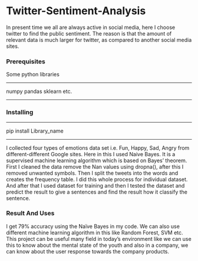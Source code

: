 # Twitter-Sentiment-Analysis
In present time we all are always active in social media, here I choose twitter to find the public sentiment. The reason is that the amount of relevant data is much larger for twitter, as compared to another social media sites. 

### Prerequisites

Some python libraries

---

numpy
pandas
sklearn etc.

---

### Installing

---

pip install Library_name

---


I collected four types of emotions data set i.e. Fun, Happy, Sad, Angry from different-different Google sites. 
Here in this I used Naive Bayes. It is a supervised machine learning algorithm which is based on Bayes’ theorem. First I cleaned the data remove the Nan values using dropna(), after this I removed unwanted symbols. Then I split the tweets into the words and creates the frequency table. I did this whole process for individual dataset. And after that I used dataset for training and then I tested the dataset and predict the result to give a sentences and find the result how it classify   the sentence.

### Result And Uses
I get 79% accuracy using the Naïve Bayes in my code. We can also use different machine learning algorithm in this like Random Forest, SVM etc. This project can be useful many field in today’s environment like we can use this to know about the mental state of the youth and also in a company, we can know about the user response towards the company products.     
